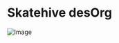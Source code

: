 # Skatehive desOrg

![Image](https://ipfs.skatehive.app/ipfs/QmNugcpEyhxf2eu2UTu7nJh9fepyzPMtpsHiBquMYrpCVm)

